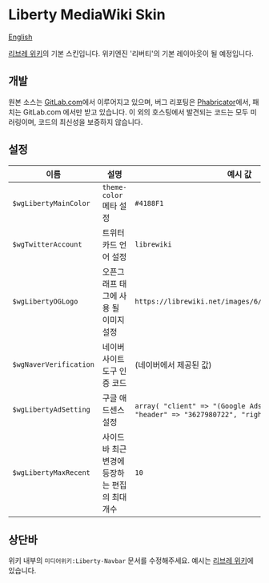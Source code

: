 # Liberty MediaWiki Skin


[English](README.en.md)

[리브레 위키](https://librewiki.net)의 기본 스킨입니다. 위키엔진 '리버티'의 기본 레이아웃이 될 예정입니다.

## 개발

원본 소스는 [GitLab.com](https://gitlab.com/librewiki/Liberty-MW-Skin)에서 이루어지고 있으며, 버그 리포팅은 [Phabricator](https://issue.librewiki.net/)에서, 패치는 GitLab.com 에서만 받고 있습니다. 이 외의 호스팅에서 발견되는 코드는 모두 미러링이며, 코드의 최신성을 보증하지 않습니다.

## 설정

| 이름                 	| 설명                                  	| 예시 값                                                                                                              	| 기본 값      	|
|----------------------	|---------------------------------------	|----------------------------------------------------------------------------------------------------------------------	|--------------	|
| `$wgLibertyMainColor`  	| `theme-color` 메타 설정                 	| `#4188F1`                                                                                                              	| `#4188F1`      	|
| `$wgTwitterAccount`    	| 트위터 카드 언어 설정                 	| `librewiki`                                                                                                            	| (없음)       	|
| `$wgLibertyOGLogo`     	| 오픈그래프 태그에 사용 될 이미지 설정 	| `https://librewiki.net/images/6/6a/Libre_favicon.png`                                                                  	| `$wgLogo`의 값 	|
| `$wgNaverVerification` 	| 네이버 사이트 도구 인증 코드          	| (네이버에서 제공된 값)                                                                             	| (없음)       	|
| `$wgLibertyAdSetting`  	| 구글 애드센스 설정                             	| `array( "client" => "(Google Adsense에서 제공한 값)", "header" => "3627980722", "right" => "6581447128" )` 	| (없음)       	|
| `$wgLibertyMaxRecent`  	| 사이드바 최근 변경에 등장하는 편집의 최대 개수          	| `10`                                                                                                                   	| `10`           	|

## 상단바
위키 내부의 `미디어위키:Liberty-Navbar` 문서를 수정해주세요. 예시는 [리브레 위키](https://librewiki.net/wiki/MediaWiki:Liberty-Navbar)에 있습니다.
